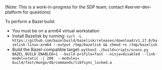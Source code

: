 (Note: This is a work-in-progress for the SDP team; contact #server-dev-platform for questions)

To perform a Bazel build:
* You must be on a arm64 virtual workstation
* Install Bazelisk by running: `curl -L https://github.com/bazelbuild/bazelisk/releases/download/v1.17.0/bazelisk-linux-arm64 --output /tmp/bazelisk && chmod +x /tmp/bazelisk`
* Build the Bazel-compatible target: `python3 ./buildscripts/scons.py BAZEL_BUILD_ENABLED=1 --build-profile=fast --ninja=disabled --link-model=static -j 200  --modules= build/fast/mongo/db/commands/libfsync_locked.a`
